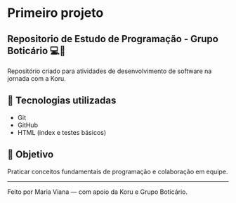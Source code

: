 # Primeiro projeto 
## Repositorio de Estudo de Programação - Grupo Boticário 💻🚀

Repositório criado para atividades de desenvolvimento de software na jornada com a Koru.

## 🧪 Tecnologias utilizadas
- Git
- GitHub
- HTML (index e testes básicos)

## 🎯 Objetivo
Praticar conceitos fundamentais de programação e colaboração em equipe.

---

Feito por Maria Viana — com apoio da Koru e Grupo Boticário.
